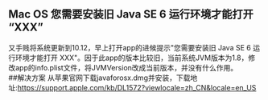 ## Mac OS 您需要安装旧 Java SE 6 运行环境才能打开 “XXX”  
又手贱将系统更新到10.12，早上打开app的进候提示"您需要安装旧 Java SE 6 运行环境才能打开 XXX"。因于此app的版本比较旧，当前系统JVM版本为1.8，修改app的info.plist文件，将JVMVersion改成当前版本，并没有什么作用。  
##解决方案
从苹果官网下载javaforosx.dmg并安装，下载地址:https://support.apple.com/kb/DL1572?viewlocale=zh_CN&locale=en_US